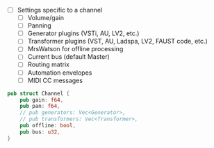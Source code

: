 - [ ] Settings specific to a channel
    - [ ] Volume/gain
    - [ ] Panning
    - [ ] Generator plugins (VSTi, AU, LV2, etc.)
    - [ ] Transformer plugins (VST, AU, Ladspa, LV2, FAUST code, etc.)
    - [ ] MrsWatson for offline processing
    - [ ] Current bus (default Master)
    - [ ] Routing matrix
    - [ ] Automation envelopes
    - [ ] MIDI CC messages

```rust
pub struct Channel {
    pub gain: f64,
    pub pan: f64,
    // pub generators: Vec<Generator>,
    // pub transformers: Vec<Transformer>,
    pub offline: bool,
    pub bus: u32,
}
```

